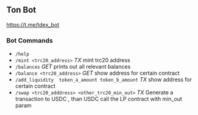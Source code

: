## Ton Bot 

https://t.me/tdex_bot


### Bot Commands 
- `/help` 
- `/mint <trc20_address>` *TX* mint trc20 address
- `/balances` *GET* prints out all relevant balances
- `/balance <trc20_address>` *GET* show address for certain contract
- `/add_liquidity  token_a_amount token_b_amount` *TX* show address for certain contract
- `/swap <trc20_adddress> <other_trc20_min_out>` *TX* Generate a transaction to USDC , than USDC call the LP contract with min_out param



